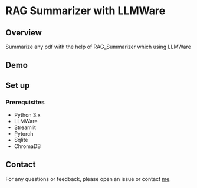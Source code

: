 # RAG Summarizer with LLMWare

## Overview

Summarize any pdf with the help of RAG_Summarizer which using LLMWare

## Demo



## Set up

### Prerequisites

- Python 3.x
- LLMWare
- Streamlit
- Pytorch
- Sqlite
- ChromaDB

## Contact

For any questions or feedback, please open an issue or contact [me](mailto:vedantsudhirpatil@gmail.com).
